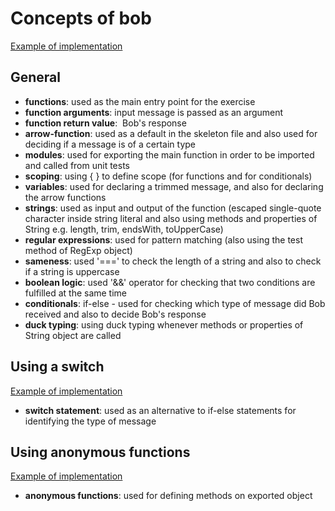 # Concepts of bob

[Example of implementation](https://exercism.io/tracks/javascript/exercises/bob/solutions/cadb9ae2421342efa83f9d512bf9d6a1)

## General

- **functions**: used as the main entry point for the exercise
- **function arguments**: input message is passed as an argument
- **function return value**:  Bob's response
- **arrow-function**: used as a default in the skeleton file and also used for deciding if a message is of a certain type
- **modules**: used for exporting the main function in order to be imported and called from unit tests
- **scoping**: using { } to define scope (for functions and for conditionals)
- **variables**: used for declaring a trimmed message, and also for declaring the arrow functions
- **strings**: used as input and output of the function (escaped single-quote character inside string literal and also using methods and properties of String e.g. length, trim, endsWith, toUpperCase)
- **regular expressions**: used for pattern matching (also using the test method of RegExp object)
- **sameness**: used '===' to check the length of a string and also to check if a string is uppercase
- **boolean logic**: used '&&' operator for checking that two conditions are fulfilled at the same time
- **conditionals**: if-else - used for checking which type of message did Bob received and also to decide Bob's response
- **duck typing**: using duck typing whenever methods or properties of String object are called

## Using a switch

[Example of implementation](https://exercism.io/tracks/javascript/exercises/bob/solutions/375313effb6346879203533e78484002)

- **switch statement**: used as an alternative to if-else statements for identifying the type of message 

## Using anonymous functions

[Example of implementation](https://exercism.io/tracks/javascript/exercises/bob/solutions/66b08d3495679799d872caf8)

- **anonymous functions**: used for defining methods on exported object
